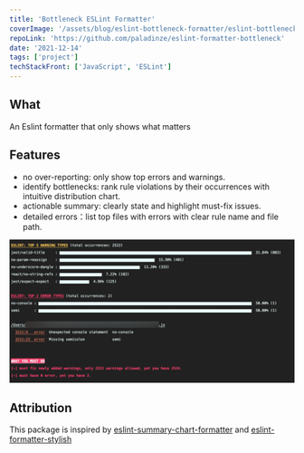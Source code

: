 ```yaml
---
title: 'Bottleneck ESLint Formatter'
coverImage: '/assets/blog/eslint-bottleneck-formatter/eslint-bottleneck-formatter.png'
repoLink: 'https://github.com/paladinze/eslint-formatter-bottleneck'
date: '2021-12-14'
tags: ['project']
techStackFront: ['JavaScript', 'ESLint']
---
```


## What

An Eslint formatter that only shows what matters

## Features
- no over-reporting: only show top errors and warnings.
- identify bottlenecks: rank rule violations by their occurrences with intuitive distribution chart.
- actionable summary: clearly state and highlight must-fix issues.
- detailed errors：list top files with errors with clear rule name and file path.

<img width="750" alt="formatter demo" src="https://github.com/paladinze/eslint-formatter-bottleneck/blob/main/screenshots/demo.png?raw=true">


## Attribution

This package is inspired by [eslint-summary-chart-formatter](https://www.npmjs.com/package/eslint-summary-chart-formatter) and [eslint-formatter-stylish
](https://www.npmjs.com/package/eslint-formatter-stylish)
